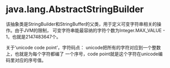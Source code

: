 # java.lang.AbstractStringBuilder
该抽象类是StringBuilder和StringBuffer的父类，用于定义可变字符串相关的操作。由于JVM的限制，
可变字符串能最容纳的字符个数为Integer.MAX_VALUE - 1，也就是2147483647个。

关于‘unicode code point’，字符码点： unicode把所有的字符对应到一个整数上，也就是为每个字符都编了
一个序号，code point就是这个字符在unicode编码里对应的序号值。


